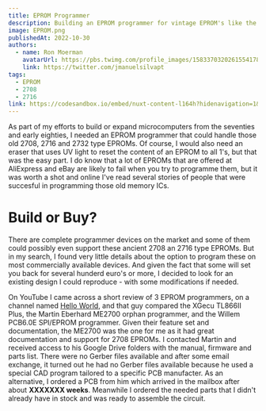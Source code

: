```yaml
---
title: EPROM Programmer
description: Building an EPROM programmer for vintage EPROM's like the 2708 and 2716.
image: EPROM.png
publishedAt: 2022-10-30
authors:
  - name: Ron Moerman
    avatarUrl: https://pbs.twimg.com/profile_images/1583370320261554178/nvAlAh58_400x400.jpg
    link: https://twitter.com/jmanuelsilvapt
tags:
  - EPROM
  - 2708
  - 2716
link: https://codesandbox.io/embed/nuxt-content-l164h?hidenavigation=1&theme=dark
---
```

As part of my efforts to build or expand microcomputers from the seventies and early eighties, I needed an EPROM programmer that could handle those old 2708, 2716 and 2732 type EPROMs.
Of course, I would also need an eraser that uses UV light to reset the content of an EPROM to all 1's, but that was the easy part.
I do know that a lot of EPROMs that are offered at AliExpress and eBay are likely to fail when you try to programme them, but it was worth a shot and online I've read several stories of people that were succesful in programming those old memory ICs.

# Build or Buy?

There are complete programmer devices on the market and some of them could possibly even support these ancient 2708 an 2716 type EPROMs.
But in my search, I found very little details about the option to program these on most commercially available devices.
And given the fact that some will set you back for several hunderd euro's or more, I decided to look for an existing design I could reproduce - with some modifications if needed.

On YouTube I came across a short review of 3 EPROM programmers, on a channel named [Hello World](https://www.youtube.com/watch?v=Gdmsni8cGvY), and that guy compared the XGecu TL866II Plus, the Martin Eberhard ME2700 orphan programmer, and the Willem PCB6.0E SPI/EPROM programmer.
Given their feature set and documentation, the ME2700 was the one for me as it had great documentation and support for 2708 EPROMs.
I contacted Martin and received access to his Google Drive folders with the manual, firmware and parts list.
There were no Gerber files available and after some email exchange, it turned out he had no Gerber files available because he used a special CAD program tailored to a specific PCB manufacter.
As an alternative, I ordered a PCB from him which arrived in the mailbox after about **XXXXXXX weeks**.
Meanwhile I ordered the needed parts that I didn't already have in stock and was ready to assemble the circuit.

# 